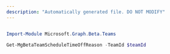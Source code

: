 ```yaml
---
description: "Automatically generated file. DO NOT MODIFY"
---
```


```powershell

Import-Module Microsoft.Graph.Beta.Teams

Get-MgBetaTeamScheduleTimeOffReason -TeamId $teamId

```